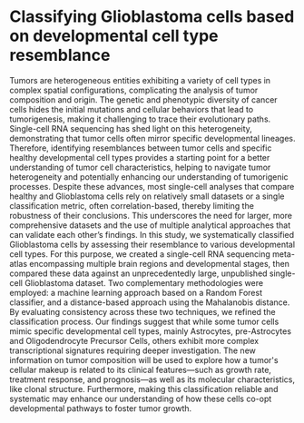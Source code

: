 # Classifying Glioblastoma cells based on developmental cell type resemblance

Tumors are heterogeneous entities exhibiting a variety of cell types in complex spatial configurations, complicating the analysis of tumor composition and origin. The genetic and phenotypic diversity of cancer cells hides the initial mutations and cellular behaviors that lead to tumorigenesis, making it challenging to trace their evolutionary paths. Single-cell RNA sequencing has shed light on this heterogeneity, demonstrating that tumor cells often mirror specific developmental lineages. Therefore, identifying resemblances between tumor cells and specific healthy developmental cell types provides a starting point for a better understanding of tumor cell characteristics, helping to navigate tumor heterogeneity and potentially enhancing our understanding of tumorigenic processes. 
Despite these advances, most single-cell analyses that compare healthy and Glioblastoma cells rely on relatively small datasets or a single classification metric, often correlation-based, thereby limiting the robustness of their conclusions. This underscores the need for larger, more comprehensive datasets and the use of multiple analytical approaches that can validate each other’s findings. 
In this study, we systematically classified Glioblastoma cells by assessing their resemblance to various developmental cell types. For this purpose, we created a single-cell RNA sequencing meta-atlas encompassing multiple brain regions and developmental stages, then compared these data against an unprecedentedly large, unpublished single-cell Glioblastoma dataset. Two complementary methodologies were employed: a machine learning approach based on a Random Forest classifier, and a distance-based approach using the Mahalanobis distance. By evaluating consistency across these two techniques, we refined the classification process. Our findings suggest that while some tumor cells mimic specific developmental cell types, mainly Astrocytes, pre-Astrocytes and Oligodendrocyte Precursor Cells, others exhibit more complex transcriptional signatures requiring deeper investigation.
The new information on tumor composition will be used to explore how a tumor's cellular makeup is related to its clinical features—such as growth rate, treatment response, and prognosis—as well as its molecular characteristics, like clonal structure. Furthermore, making this classification reliable and systematic may enhance our understanding of how these cells co-opt developmental pathways to foster tumor growth.
